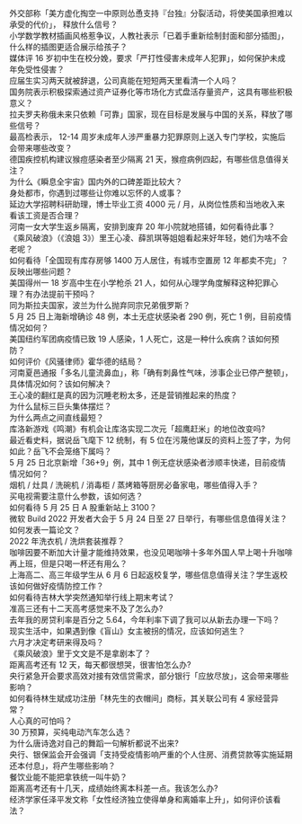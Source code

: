 外交部称「美方虚化掏空一中原则怂恿支持『台独』分裂活动，将使美国承担难以承受的代价」， 释放什么信号？  
小学数学教材插画风格惹争议，人教社表示「已着手重新绘制封面和部分插图」，什么样的插图更适合展示给孩子？  
媒体评 16 岁初中生在校分娩，要求「严打性侵害未成年人犯罪」，如何保护未成年免受性侵害？  
应届生实习两天就被辞退，公司真能在短短两天里看清一个人吗？  
国务院表示积极探索通过资产证券化等市场化方式盘活存量资产，这具有哪些积极意义？  
拉夫罗夫称俄未来只依赖「可靠」国家，现在目标是发展与中国的关系，释放了哪些信号？  
最高检表示， 12-14 周岁未成年人涉严重暴力犯罪原则上送入专门学校，实施后会带来哪些改变？  
德国疾控机构建议猴痘感染者至少隔离 21 天，猴痘病例四起，有哪些信息值得关注？  
为什么《瞬息全宇宙》国内外的口碑差距比较大？  
身处都市，你遇到过哪些让你难以忘怀的人或事？  
延边大学招聘科研助理，博士毕业工资 4000 元 / 月，从岗位性质和当地收入来看该工资是否合理？  
河南一女大学生返乡隔离，安排到废弃 20 年小院就地搭铺，如何看待此事？  
《乘风破浪》（《浪姐 3》）里王心凌、薛凯琪等姐姐看起来好年轻，她们为啥不会老呢？  
如何看待「全国现有库存房够 1400 万人居住，有城市空置房 12 年都卖不完」？反映出哪些问题？  
美国得州一 18 岁高中生在小学枪杀 21 人，如何从心理学角度解释这种犯罪心理？有办法提前干预吗？  
同为斯拉夫国家，波兰为什么抛弃同宗兄弟俄罗斯？  
5 月 25 日上海新增确诊 48 例，本土无症状感染者 290 例，死亡 1 例，目前疫情情况如何？  
美国纽约军团病疫情已致 19 人感染，1 人死亡，这是一种什么疾病？该如何预防？  
如何评价《风骚律师》霍华德的结局？  
河南夏邑通报「多名儿童流鼻血」，称「确有刺鼻性气味，涉事企业已停产整顿」，具体情况如何？该如何解决？  
王心凌的翻红是真的因为沉睡老粉太多，还是营销推起来的热度？  
为什么鼠标三巨头集体摆烂？  
为什么两点之间直线最短？  
库洛新游戏《鸣潮》有机会让库洛实现二次元「超鹰赶米」的地位改变吗?  
最近看史料，据说岳飞麾下 12 统制，有 5 位在污蔑他谋反的资料上签了字，为何如此？岳飞不会笼络下属吗？  
5 月 25 日北京新增「36+9」例，其中 1 例无症状感染者涉顺丰快递，目前疫情情况如何？  
烟机 / 灶具 / 洗碗机 / 消毒柜 / 蒸烤箱等厨房必备家电，哪些值得入手？  
买电视需要注意什么参数，该如何选？  
如何看待 5 月 25 日 A 股重新站上 3100？  
微软 Build 2022 开发者大会于 5 月 24 日至 27 日举行，有哪些信息值得关注？  
如何发表一篇论文？  
2022 年洗衣机 / 洗烘套装推荐？  
咖啡因要不断加大计量才能维持效果，也没见喝咖啡十多年外国人早上喝十升咖啡再上班，但是只喝一杯还有用么？  
上海高二、高三年级学生从 6 月 6 日起返校复学，哪些信息值得关注？学生返校该如何做好疫情防控工作？  
如何看待吉林大学突然通知举行线上期末考试？  
准高三还有十二天高考感觉来不及了怎么办?  
去年我的房贷利率是百分之 5.64，今年利率下调了我可以从新去办理一下吗？  
现实生活中，如果遇到像《盲山》女主被拐的情况，应该如何逃生？  
六月才决定考研来得及吗？  
《乘风破浪》里于文文是不是拿剧本了？  
距离高考还有 12 天，每天都很想哭，很害怕怎么办?  
央行紧急开会要求高效对接有效信贷需求，部分银行「应放尽放」，这会带来哪些影响？  
如何看待林生斌成功注册「林先生的衣帽间」商标，其关联公司有 4 家经营异常？  
人心真的可怕吗？  
30 万预算，买纯电动汽车怎么选？  
为什么唐诗逸对自己的舞蹈一句解析都说不出来?  
央行、银保监会开会强调「支持受疫情影响严重的个人住房、消费贷款等实施延期还本付息」，将产生哪些影响？  
餐饮业能不能把拿铁统一叫牛奶？  
距离高考还有十几天，成绩始终离本科差一点。我该怎么办?  
经济学家任泽平发文称「女性经济独立使得单身和离婚率上升」，如何评价该看法？  
